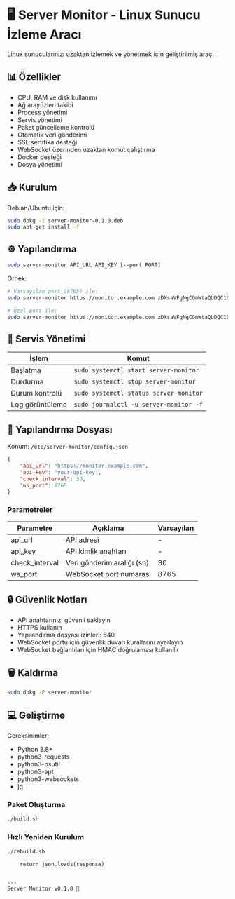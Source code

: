 # 🖥️ Server Monitor - Linux Sunucu İzleme Aracı

Linux sunucularınızı uzaktan izlemek ve yönetmek için geliştirilmiş araç.

## 📊 Özellikler

* CPU, RAM ve disk kullanımı
* Ağ arayüzleri takibi
* Process yönetimi
* Servis yönetimi
* Paket güncelleme kontrolü
* Otomatik veri gönderimi
* SSL sertifika desteği
* WebSocket üzerinden uzaktan komut çalıştırma
* Docker desteği
* Dosya yönetimi


## 📥 Kurulum

Debian/Ubuntu için:
```bash
sudo dpkg -i server-monitor-0.1.0.deb
sudo apt-get install -f
```

## ⚙️ Yapılandırma

```bash
sudo server-monitor API_URL API_KEY [--port PORT]
```

Örnek:
```bash
# Varsayılan port (8765) ile:
sudo server-monitor https://monitor.example.com zDXsaVFgNgCGmWtaQUDQC1BkjqSPTiLmPXnCcdp6EK8qPFGalM09NqG2N5d4OqcP

# Özel port ile:
sudo server-monitor https://monitor.example.com zDXsaVFgNgCGmWtaQUDQC1BkjqSPTiLmPXnCcdp6EK8qPFGalM09NqG2N5d4OqcP --port 9000
```

## 🔄 Servis Yönetimi

| İşlem | Komut |
|-------|-------|
| Başlatma | `sudo systemctl start server-monitor` |
| Durdurma | `sudo systemctl stop server-monitor` |
| Durum kontrolü | `sudo systemctl status server-monitor` |
| Log görüntüleme | `sudo journalctl -u server-monitor -f` |

## 🔧 Yapılandırma Dosyası

Konum: `/etc/server-monitor/config.json`

```json
{
    "api_url": "https://monitor.example.com",
    "api_key": "your-api-key",
    "check_interval": 30,
    "ws_port": 8765
}
```

### Parametreler

| Parametre | Açıklama | Varsayılan |
|-----------|-----------|------------|
| api_url | API adresi | - |
| api_key | API kimlik anahtarı | - |
| check_interval | Veri gönderim aralığı (sn) | 30 |
| ws_port | WebSocket port numarası | 8765 |

## 🔒 Güvenlik Notları

* API anahtarınızı güvenli saklayın
* HTTPS kullanın
* Yapılandırma dosyası izinleri: 640
* WebSocket portu için güvenlik duvarı kurallarını ayarlayın
* WebSocket bağlantıları için HMAC doğrulaması kullanılır

## 🗑️ Kaldırma

```bash
sudo dpkg -P server-monitor
```

## 💻 Geliştirme

Gereksinimler:
* Python 3.8+
* python3-requests
* python3-psutil
* python3-apt
* python3-websockets
* jq

### Paket Oluşturma
```bash
./build.sh
```

### Hızlı Yeniden Kurulum
```bash
./rebuild.sh
```


        return json.loads(response)
```

---
Server Monitor v0.1.0 🚀
